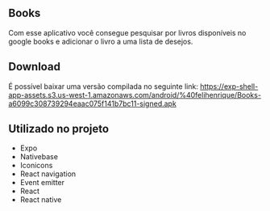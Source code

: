 ## Books

Com esse aplicativo você consegue pesquisar por livros disponíveis no google books e adicionar o livro a uma lista de desejos.

## Download

É possível baixar uma versão compilada no seguinte link:
https://exp-shell-app-assets.s3.us-west-1.amazonaws.com/android/%40felihenrique/Books-a6099c308739294eaac075f141b7bc11-signed.apk

## Utilizado no projeto
 - Expo
 - Nativebase
 - Iconicons
 - React navigation
 - Event emitter
 - React
 - React native
